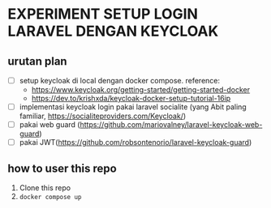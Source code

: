 EXPERIMENT SETUP LOGIN LARAVEL DENGAN KEYCLOAK
==============================================

## urutan plan
- [ ] setup keycloak di local dengan docker compose. reference:
  - https://www.keycloak.org/getting-started/getting-started-docker
  - https://dev.to/krishxda/keycloak-docker-setup-tutorial-16ip
- [ ] implementasi keycloak login pakai laravel socialite (yang Abit paling familiar, https://socialiteproviders.com/Keycloak/)
- [ ] pakai web guard (https://github.com/mariovalney/laravel-keycloak-web-guard)
- [ ] pakai JWT(https://github.com/robsontenorio/laravel-keycloak-guard)

## how to user this repo

1. Clone this repo
2. `docker compose up`
